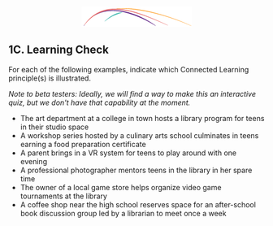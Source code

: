 <div style="text-align:center"><img src="/logo/Connectedlib-Logo-Graph.png"></div>


## 1C. Learning Check

For each of the following examples, indicate which Connected Learning principle(s) is illustrated.

_Note to beta testers: Ideally, we will find a way to make this an interactive quiz, but we don't have that capability at the moment._

* The art department at a college in town hosts a library program for teens in their studio space
* A workshop series hosted by a culinary arts school culminates in teens earning a food preparation certificate
*   A parent brings in a VR system for teens to play around with one evening 
*   A professional photographer mentors teens in the library in her spare time 
*   The owner of a local game store helps organize video game tournaments at the library
*   A coffee shop near the high school reserves space for an after-school book discussion group led by a librarian to meet once a week